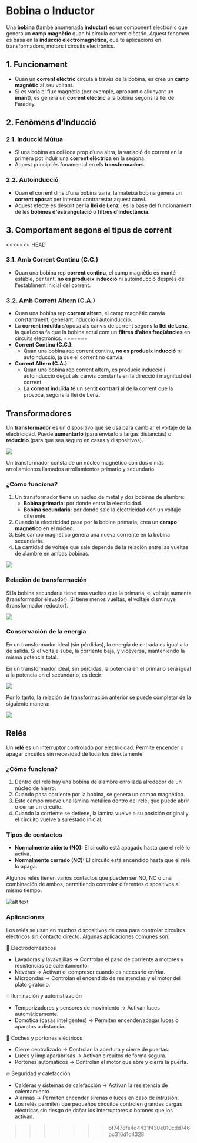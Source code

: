 # Bobina o Inductor

Una **bobina** (també anomenada **inductor**) és un component electrònic que genera un **camp magnètic** quan hi circula corrent elèctric. Aquest fenomen es basa en la **inducció electromagnètica**, que té aplicacions en transformadors, motors i circuits electrònics.

## 1. Funcionament

- Quan un **corrent elèctric** circula a través de la bobina, es crea un **camp magnètic** al seu voltant.
- Si es varia el flux magnètic (per exemple, apropant o allunyant un **imant**), es genera un **corrent elèctric** a la bobina segons la llei de Faraday.

## 2. Fenòmens d'Inducció

### 2.1. Inducció Mútua

- Si una bobina es col·loca prop d’una altra, la variació de corrent en la primera pot induir una **corrent elèctrica** en la segona.
- Aquest principi és fonamental en els **transformadors**.

### 2.2. Autoinducció

- Quan el corrent dins d’una bobina varia, la mateixa bobina genera un **corrent oposat** per intentar contrarestar aquest canvi.
- Aquest efecte és descrit per la **llei de Lenz** i és la base del funcionament de les **bobines d'estrangulació** o **filtres d’inductància**.

## 3. Comportament segons el tipus de corrent
<<<<<<< HEAD

### 3.1. Amb Corrent Continu (C.C.)

- Quan una bobina rep **corrent continu**, el camp magnètic es manté estable, per tant, **no es produeix inducció** ni autoinducció després de l'establiment inicial del corrent.

### 3.2. Amb Corrent Altern (C.A.)

- Quan una bobina rep **corrent altern**, el camp magnètic canvia constantment, generant inducció i autoinducció.
- La **corrent induïda** s'oposa als canvis de corrent segons la **llei de Lenz**, la qual cosa fa que la bobina actuï com un **filtres d’altes freqüències** en circuits electrònics.
=======
- **Corrent Continu (C.C.)**:
  - Quan una bobina rep corrent continu, **no es produeix inducció** ni autoinducció, ja que el corrent no canvia.
- **Corrent Altern (C.A.)**:
  - Quan una bobina rep corrent altern, es produeix inducció i autoinducció degut als canvis constants en la direcció i magnitud del corrent.
  - La **corrent induïda** té un sentit **contrari** al de la corrent que la provoca, segons la llei de Lenz.

## Transformadores

Un **transformador** es un dispositivo que se usa para cambiar el voltaje de la electricidad. Puede **aumentarlo** (para enviarlo a largas distancias) o **reducirlo** (para que sea seguro en casas y dispositivos).

![](img/2025-02-21-07-47-54.png)

Un transformador consta de un núcleo magnético con dos o más arrollamientos llamados
arrollamientos primario y secundario.

### ¿Cómo funciona?

1. Un transformador tiene un núcleo de metal y dos bobinas de alambre:
   - **Bobina primaria**: por donde entra la electricidad.
   - **Bobina secundaria**: por donde sale la electricidad con un voltaje diferente.
2. Cuando la electricidad pasa por la bobina primaria, crea un **campo magnético** en el núcleo.
3. Este campo magnético genera una nueva corriente en la bobina secundaria.
4. La cantidad de voltaje que sale depende de la relación entre las vueltas de alambre en ambas bobinas.

![](img/2025-02-21-07-47-42.png)

### Relación de transformación

Si la bobina secundaria tiene más vueltas que la primaria, el voltaje aumenta (transformador elevador).
Si tiene menos vueltas, el voltaje disminuye (transformador reductor).

![](img/2025-02-21-07-48-24.png)

### Conservación de la energía

En un transformador ideal (sin pérdidas), la energía de entrada es igual a la de salida.
Si el voltaje sube, la corriente baja, y viceversa, manteniendo la misma potencia total.

En un transformador ideal, sin pérdidas, la potencia en el primario será igual a la potencia en el
secundario, es decir:

![](img/2025-02-21-07-48-35.png)

Por lo tanto, la relación de transformación anterior se puede completar de la siguiente manera:

![](img/2025-02-21-07-48-43.png)

## Relés

Un **relé** es un interruptor controlado por electricidad. Permite encender o apagar circuitos sin necesidad de tocarlos directamente.

### ¿Cómo funciona?

1. Dentro del relé hay una bobina de alambre enrollada alrededor de un núcleo de hierro.
2. Cuando pasa corriente por la bobina, se genera un campo magnético.
3. Este campo mueve una lámina metálica dentro del relé, que puede abrir o cerrar un circuito.
4. Cuando la corriente se detiene, la lámina vuelve a su posición original y el circuito vuelve a su estado inicial.

### Tipos de contactos

- **Normalmente abierto (NO):** El circuito está apagado hasta que el relé lo activa.
- **Normalmente cerrado (NC):** El circuito está encendido hasta que el relé lo apaga.

Algunos relés tienen varios contactos que pueden ser NO, NC o una combinación de ambos, permitiendo controlar diferentes dispositivos al mismo tiempo.

![alt text](image-1.png)

### Aplicaciones

Los relés se usan en muchos dispositivos de casa para controlar circuitos eléctricos sin contacto directo. Algunas aplicaciones comunes son:

🔌 Electrodomésticos

- Lavadoras y lavavajillas → Controlan el paso de corriente a motores y resistencias de calentamiento.
- Neveras → Activan el compresor cuando es necesario enfriar.
- Microondas → Controlan el encendido de resistencias y el motor del plato giratorio.

💡 Iluminación y automatización

- Temporizadores y sensores de movimiento → Activan luces automáticamente.
- Domótica (casas inteligentes) → Permiten encender/apagar luces o aparatos a distancia.

🚗 Coches y portones eléctricos

- Cierre centralizado → Controlan la apertura y cierre de puertas.
- Luces y limpiaparabrisas → Activan circuitos de forma segura.
- Portones automáticos → Controlan el motor que abre y cierra la puerta.

🔥 Seguridad y calefacción

- Calderas y sistemas de calefacción → Activan la resistencia de calentamiento.
- Alarmas → Permiten encender sirenas o luces en caso de intrusión.
- Los relés permiten que pequeños circuitos controlen grandes cargas eléctricas sin riesgo de dañar los interruptores o botones que los activan.
>>>>>>> bf7478fe4d4431f430e810cdd746bc316d1c4328
